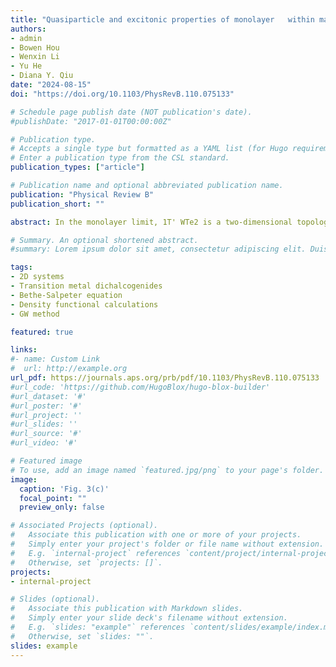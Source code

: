 ```yaml
---
title: "Quasiparticle and excitonic properties of monolayer   within many-body perturbation theory"
authors:
- admin
- Bowen Hou
- Wenxin Li
- Yu He
- Diana Y. Qiu
date: "2024-08-15"
doi: "https://doi.org/10.1103/PhysRevB.110.075133"

# Schedule page publish date (NOT publication's date).
#publishDate: "2017-01-01T00:00:00Z"

# Publication type.
# Accepts a single type but formatted as a YAML list (for Hugo requirements).
# Enter a publication type from the CSL standard.
publication_types: ["article"]

# Publication name and optional abbreviated publication name.
publication: "Physical Review B"
publication_short: ""

abstract: In the monolayer limit, 1T' WTe2 is a two-dimensional topological insulator exhibiting the quantum spin Hall effect and is believed to host an excitonic insulator ground state. However, theoretical analysis of this system is complicated by the difficulty of obtaining descriptions of the single-quasiparticle band structure consistent with experimental measurement within conventional first-principles techniques. Previous band-structure calculations using the Perdew-Burke-Ernzerhof functional and a one-shot GW approximation result in a semimetallic band structure, while calculations with hybrid functionals appear to open a band gap. Here, we demonstrate that self-consistently updating wave functions within a static GW approximation (static COHSEX) can reproduce the insulating band structure experimentally observed by angle-resolved photoemission spectroscopy without resorting to mechanisms beyond the quasiparticle picture. Finally, a finite-momentum Bethe-Salpeter equation calculation on top of self-consistent GW results in negative exciton excitation energies, leaving open the possibility of excitonic instability in 1T' monolayer WTe2.

# Summary. An optional shortened abstract.
#summary: Lorem ipsum dolor sit amet, consectetur adipiscing elit. Duis posuere tellus ac convallis placerat. Proin tincidunt magna sed ex sollicitudin condimentum.

tags:
- 2D systems
- Transition metal dichalcogenides
- Bethe-Salpeter equation
- Density functional calculations
- GW method

featured: true

links:
#- name: Custom Link
#  url: http://example.org
url_pdf: https://journals.aps.org/prb/pdf/10.1103/PhysRevB.110.075133
#url_code: 'https://github.com/HugoBlox/hugo-blox-builder'
#url_dataset: '#'
#url_poster: '#'
#url_project: ''
#url_slides: ''
#url_source: '#'
#url_video: '#'

# Featured image
# To use, add an image named `featured.jpg/png` to your page's folder. 
image:
  caption: 'Fig. 3(c)'
  focal_point: ""
  preview_only: false

# Associated Projects (optional).
#   Associate this publication with one or more of your projects.
#   Simply enter your project's folder or file name without extension.
#   E.g. `internal-project` references `content/project/internal-project/index.md`.
#   Otherwise, set `projects: []`.
projects:
- internal-project

# Slides (optional).
#   Associate this publication with Markdown slides.
#   Simply enter your slide deck's filename without extension.
#   E.g. `slides: "example"` references `content/slides/example/index.md`.
#   Otherwise, set `slides: ""`.
slides: example
---
```


<!-- This work is driven by the results in my [previous paper](/publication/conference-paper/) on LLMs.

{{% callout note %}}
Create your slides in Markdown - click the *Slides* button to check out the example.
{{% /callout %}}

Add the publication's **full text** or **supplementary notes** here. You can use rich formatting such as including [code, math, and images](https://docs.hugoblox.com/content/writing-markdown-latex/). -->
